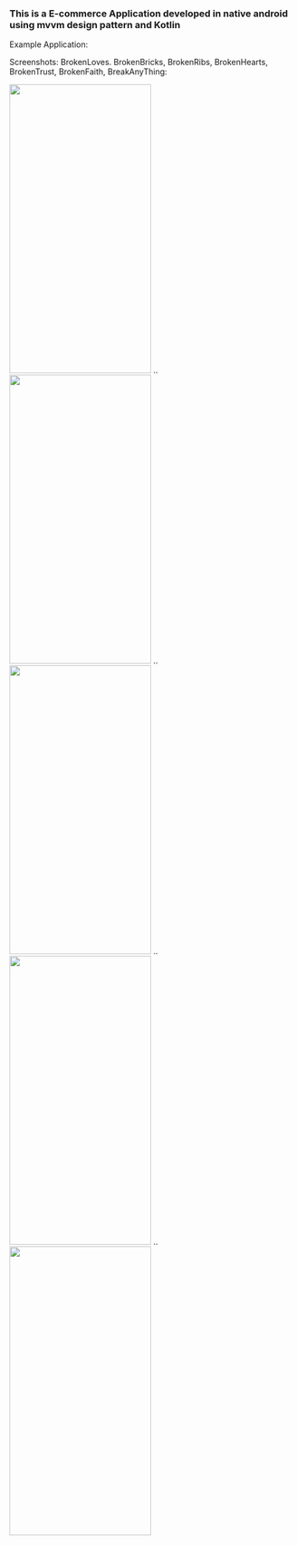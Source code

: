 
### This is a E-commerce Application developed in native android using mvvm design pattern and Kotlin

Example Application: 

Screenshots: BrokenLoves. BrokenBricks, BrokenRibs, BrokenHearts, BrokenTrust, BrokenFaith, BreakAnyThing:


<img src="https://github.com/mshaileshr/Brokenribs/blob/master/app/src/main/assets/screens/screen1.png" width='250' height='510'> .. <img src="https://github.com/mshaileshr/Brokenribs/blob/master/app/src/main/assets/screens/screen2.png" width='250' height='510'> .. <img src="https://github.com/mshaileshr/Brokenribs/blob/master/app/src/main/assets/screens/screen3.png" width='250' height='510'> .. <img src="https://github.com/mshaileshr/Brokenribs/blob/master/app/src/main/assets/screens/screen4.png" width='250' height='510'> .. <img src="https://github.com/mshaileshr/Brokenribs/blob/master/app/src/main/assets/screens/screen5.png" width='250' height='510'>

